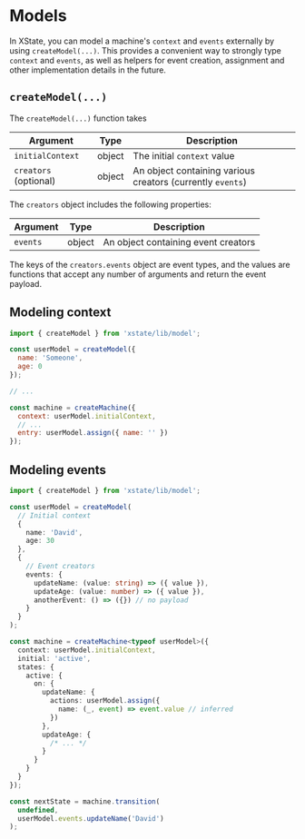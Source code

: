 # Models

In XState, you can model a machine's `context` and `events` externally by using `createModel(...)`. This provides a convenient way to strongly type `context` and `events`, as well as helpers for event creation, assignment and other implementation details in the future.

## `createModel(...)`

The `createModel(...)` function takes

| Argument              | Type   | Description                                                |
| --------------------- | ------ | ---------------------------------------------------------- |
| `initialContext`      | object | The initial `context` value                                |
| `creators` (optional) | object | An object containing various creators (currently `events`) |

The `creators` object includes the following properties:

| Argument | Type   | Description                         |
| -------- | ------ | ----------------------------------- |
| `events` | object | An object containing event creators |

The keys of the `creators.events` object are event types, and the values are functions that accept any number of arguments and return the event payload.

## Modeling context

```js
import { createModel } from 'xstate/lib/model';

const userModel = createModel({
  name: 'Someone',
  age: 0
});

// ...

const machine = createMachine({
  context: userModel.initialContext,
  // ...
  entry: userModel.assign({ name: '' })
});
```

## Modeling events

```ts
import { createModel } from 'xstate/lib/model';

const userModel = createModel(
  // Initial context
  {
    name: 'David',
    age: 30
  },
  {
    // Event creators
    events: {
      updateName: (value: string) => ({ value }),
      updateAge: (value: number) => ({ value }),
      anotherEvent: () => ({}) // no payload
    }
  }
);

const machine = createMachine<typeof userModel>({
  context: userModel.initialContext,
  initial: 'active',
  states: {
    active: {
      on: {
        updateName: {
          actions: userModel.assign({
            name: (_, event) => event.value // inferred
          })
        },
        updateAge: {
          /* ... */
        }
      }
    }
  }
});

const nextState = machine.transition(
  undefined,
  userModel.events.updateName('David')
);
```
